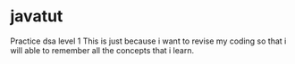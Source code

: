 # javatut
Practice dsa level 1
This is just because i want to revise my coding so that i will able to remember all the concepts that i learn. 
